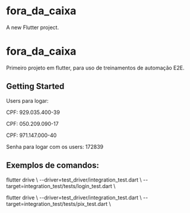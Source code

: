 # fora_da_caixa

A new Flutter project.





# fora_da_caixa

Primeiro projeto em flutter, para uso de treinamentos de automação E2E.

## Getting Started

Users para logar:

CPF: 929.035.400-39

CPF: 050.209.090-17

CPF: 971.147.000-40

Senha para logar com os users: 172839

## Exemplos de comandos:

flutter drive \ --driver=test_driver/integration_test.dart \ --target=integration_test/tests/login_test.dart \

flutter drive \ --driver=test_driver/integration_test.dart \ --target=integration_test/tests/pix_test.dart \

